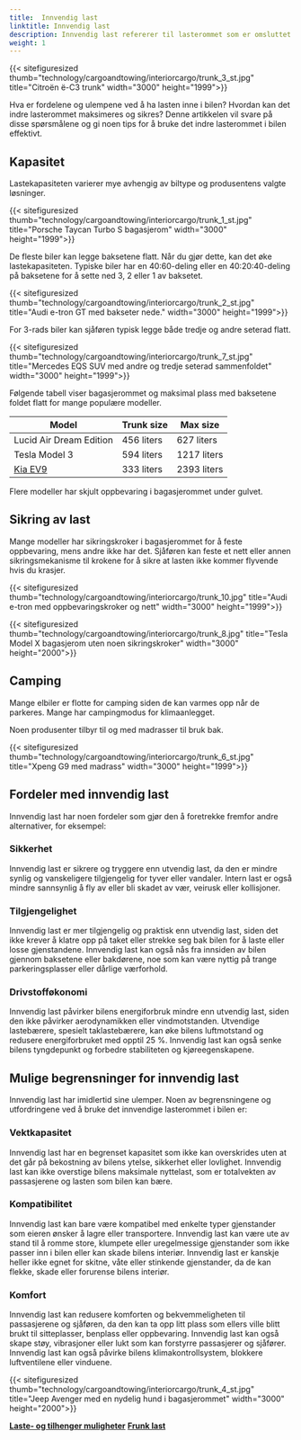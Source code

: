 ```yaml
---
title:  Innvendig last
linktitle: Innvendig last
description: Innvendig last refererer til lasterommet som er omsluttet og beskyttet av bilens karosseri og vinduer. Innvendig last kan variere avhengig av modell og bilens konfigurasjon.
weight: 1
---
```

<!-- markdownlint-disable MD033 -->
{{< sitefiguresized thumb="technology/cargoandtowing/interiorcargo/trunk_3_st.jpg" title="Citroën ë-C3 trunk" width="3000" height="1999">}}

Hva er fordelene og ulempene ved å ha lasten inne i bilen? Hvordan kan det indre lasterommet maksimeres og sikres? Denne artikkelen vil svare på disse spørsmålene og gi noen tips for å bruke det indre lasterommet i bilen effektivt.

## Kapasitet

Lastekapasiteten varierer mye avhengig av biltype og produsentens valgte løsninger.

{{< sitefiguresized thumb="technology/cargoandtowing/interiorcargo/trunk_1_st.jpg" title="Porsche Taycan Turbo S bagasjerom" width="3000" height="1999">}}

De fleste biler kan legge baksetene flatt. Når du gjør dette, kan det øke lastekapasiteten. Typiske biler har en 40:60-deling eller en 40:20:40-deling på baksetene for å sette ned 3, 2 eller 1 av baksetet.

{{< sitefiguresized thumb="technology/cargoandtowing/interiorcargo/trunk_2_st.jpg" title="Audi e-tron GT med bakseter nede." width="3000" height="1999">}}

For 3-rads biler kan sjåføren typisk legge både tredje og andre seterad flatt.

{{< sitefiguresized thumb="technology/cargoandtowing/interiorcargo/trunk_7_st.jpg" title="Mercedes EQS SUV med andre og tredje seterad sammenfoldet" width="3000" height="1999">}}

Følgende tabell viser bagasjerommet og maksimal plass med baksetene foldet flatt for mange populære modeller.

<table class="table table-striped">
<thead>
    <tr>
        <th>Model</th>
        <th>Trunk size</th>
        <th>Max size</th>
    </tr>
</thead>
<tbody>
    <tr>
        <td>Lucid Air Dream Edition</td>
        <td>456 liters</td>
        <td>627 liters</td>
    </tr>
    <tr>
        <td>Tesla Model 3</td>
        <td>594 liters</td>
        <td>1217 liters</td>
    </tr>
    <tr>
        <td><a href="../../../models/kia/ev9/">Kia EV9</a></td>
        <td>333 liters</td>
        <td>2393 liters</td>
    </tr>
</tbody>
</table>

Flere modeller har skjult oppbevaring i bagasjerommet under gulvet.

## Sikring av last

Mange modeller har sikringskroker i bagasjerommet for å feste oppbevaring, mens andre ikke har det. Sjåføren kan feste et nett eller annen sikringsmekanisme til krokene for å sikre at lasten ikke kommer flyvende hvis du krasjer.

{{< sitefiguresized thumb="technology/cargoandtowing/interiorcargo/trunk_10.jpg" title="Audi e-tron med oppbevaringskroker og nett" width="3000" height="1999">}}

{{< sitefiguresized thumb="technology/cargoandtowing/interiorcargo/trunk_8.jpg" title="Tesla Model X bagasjerom uten noen sikringskroker" width="3000" height="2000">}}


## Camping

Mange elbiler er flotte for camping siden de kan varmes opp når de parkeres. Mange har campingmodus for klimaanlegget.

Noen produsenter tilbyr til og med madrasser til bruk bak.

{{< sitefiguresized thumb="technology/cargoandtowing/interiorcargo/trunk_6_st.jpg" title="Xpeng G9 med madrass" width="3000" height="1999">}}

## Fordeler med innvendig last

Innvendig last har noen fordeler som gjør den å foretrekke fremfor andre alternativer, for eksempel:

### Sikkerhet

Innvendig last er sikrere og tryggere enn utvendig last, da den er mindre synlig og vanskeligere tilgjengelig for tyver eller vandaler. Intern last er også mindre sannsynlig å fly av eller bli skadet av vær, veirusk eller kollisjoner.

### Tilgjengelighet

Innvendig last er mer tilgjengelig og praktisk enn utvendig last, siden det ikke krever å klatre opp på taket eller strekke seg bak bilen for å laste eller losse gjenstandene. Innvendig last kan også nås fra innsiden av bilen gjennom baksetene eller bakdørene, noe som kan være nyttig på trange parkeringsplasser eller dårlige værforhold.

### Drivstofføkonomi

Innvendig last påvirker bilens energiforbruk mindre enn utvendig last, siden den ikke påvirker aerodynamikken eller vindmotstanden. Utvendige lastebærere, spesielt taklastebærere, kan øke bilens luftmotstand og redusere energiforbruket med opptil 25 %. Innvendig last kan også senke bilens tyngdepunkt og forbedre stabiliteten og kjøreegenskapene.

## Mulige begrensninger for innvendig last

Innvendig last har imidlertid sine ulemper. Noen av begrensningene og utfordringene ved å bruke det innvendige lasterommet i bilen er:

### Vektkapasitet

Innvendig last har en begrenset kapasitet som ikke kan overskrides uten at det går på bekostning av bilens ytelse, sikkerhet eller lovlighet. Innvendig last kan ikke overstige bilens maksimale nyttelast, som er totalvekten av passasjerene og lasten som bilen kan bære.

### Kompatibilitet

Innvendig last kan bare være kompatibel med enkelte typer gjenstander som eieren ønsker å lagre eller transportere. Innvendig last kan være ute av stand til å romme store, klumpete eller uregelmessige gjenstander som ikke passer inn i bilen eller kan skade bilens interiør. Innvendig last er kanskje heller ikke egnet for skitne, våte eller stinkende gjenstander, da de kan flekke, skade eller forurense bilens interiør.

### Komfort

Innvendig last kan redusere komforten og bekvemmeligheten til passasjerene og sjåføren, da den kan ta opp litt plass som ellers ville blitt brukt til sitteplasser, benplass eller oppbevaring. Innvendig last kan også skape støy, vibrasjoner eller lukt som kan forstyrre passasjerer og sjåfører. Innvendig last kan også påvirke bilens klimakontrollsystem, blokkere luftventilene eller vinduene.

{{< sitefiguresized thumb="technology/cargoandtowing/interiorcargo/trunk_4_st.jpg" title="Jeep Avenger med en nydelig hund i bagasjerommet" width="3000" height="2000">}}

<div class="mt-3 mb-3">
    <a href="../" class="text-decoration-none text-black"><strong><i class="bi-arrow-left"></i> Laste- og tilhenger muligheter</strong></a>
    <a href="../frunkcargo/" class="text-decoration-none text-black float-end"><strong>Frunk last <i class="bi-arrow-right"></i></strong></a>
</div>
